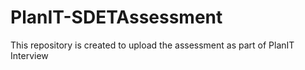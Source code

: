 # PlanIT-SDETAssessment
This repository is created to upload the assessment as part of PlanIT Interview
